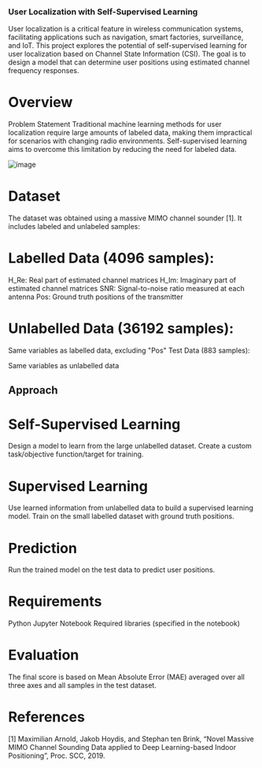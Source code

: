 ### User Localization with Self-Supervised Learning
User localization is a critical feature in wireless communication systems, facilitating applications such as navigation, smart factories, surveillance, and IoT. This project explores the potential of self-supervised learning for user localization based on Channel State Information (CSI). The goal is to design a model that can determine user positions using estimated channel frequency responses.

# Overview
Problem Statement
Traditional machine learning methods for user localization require large amounts of labeled data, making them impractical for scenarios with changing radio environments. Self-supervised learning aims to overcome this limitation by reducing the need for labeled data.

![image](https://github.com/Sajidcodes/UserLocalization/assets/101083684/d4124613-12ec-4e9f-86c3-cd4c5403c69d)

# Dataset
The dataset was obtained using a massive MIMO channel sounder [1]. It includes labeled and unlabeled samples:

# Labelled Data (4096 samples):

H_Re: Real part of estimated channel matrices
H_Im: Imaginary part of estimated channel matrices
SNR: Signal-to-noise ratio measured at each antenna
Pos: Ground truth positions of the transmitter

# Unlabelled Data (36192 samples):

Same variables as labelled data, excluding "Pos"
Test Data (883 samples):

Same variables as unlabelled data
## Approach
# Self-Supervised Learning

Design a model to learn from the large unlabelled dataset.
Create a custom task/objective function/target for training.
# Supervised Learning

Use learned information from unlabelled data to build a supervised learning model.
Train on the small labelled dataset with ground truth positions.

# Prediction
Run the trained model on the test data to predict user positions.


# Requirements
Python
Jupyter Notebook
Required libraries (specified in the notebook)

# Evaluation
The final score is based on Mean Absolute Error (MAE) averaged over all three axes and all samples in the test dataset.

# References
[1] Maximilian Arnold, Jakob Hoydis, and Stephan ten Brink, “Novel Massive MIMO Channel Sounding Data applied to Deep Learning-based Indoor Positioning”, Proc. SCC, 2019.





